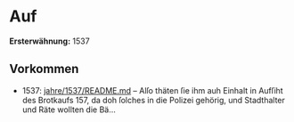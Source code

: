 # Auf

**Ersterwähnung:** 1537

## Vorkommen
- 1537: [jahre/1537/README.md](../jahre/1537/README.md) – Alſo thäten ſie ihm auh
Einhalt in Aufſiht des Brotkaufs 157, da doh ſolches
in die Polizei gehörig, und Stadthalter und Räte
wollten die Bä...
